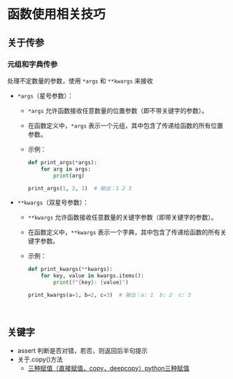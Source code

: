 # 函数使用相关技巧

## 关于传参

### 元组和字典传参

处理不定数量的参数，使用 `*args` 和 `**kwargs` 来接收

- `*args`（星号参数）：

  - `*args` 允许函数接收任意数量的位置参数（即不带关键字的参数）。

  - 在函数定义中，`*args` 表示一个元组，其中包含了传递给函数的所有位置参数。

  - 示例：

    ```python
    def print_args(*args):
        for arg in args:
            print(arg)
    
    print_args(1, 2, 3)  # 输出：1 2 3
    ```

- `**kwargs`（双星号参数）：

  - `**kwargs` 允许函数接收任意数量的关键字参数（即带关键字的参数）。

  - 在函数定义中，`**kwargs` 表示一个字典，其中包含了传递给函数的所有关键字参数。

  - 示例：

    ```python
    def print_kwargs(**kwargs):
        for key, value in kwargs.items():
            print(f"{key}: {value}")
    
    print_kwargs(a=1, b=2, c=3)  # 输出：a: 1  b: 2  c: 3
    ```



​              



## 关键字

- assert 判断是否对错，若否，则返回后半句提示
- 关于.copy()方法
  - [三种赋值（直接赋值，copy，deepcopy）python三种赋值](https://blog.csdn.net/qq_27782503/article/details/88779009)